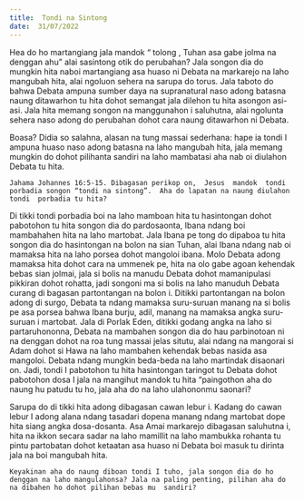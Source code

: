 ```yaml
---
title:  Tondi na Sintong
date:  31/07/2022
---
```


Hea do ho martangiang  jala  mandok “ tolong , Tuhan asa gabe  jolma na denggan ahu” alai  sasintong  otik do perubahan? Jala songon dia do mungkin  hita naboi  martangiang  asa huaso  ni  Debata  na markarejo na  laho  mangubah  hita, alai  ngoluon sehera na sarupa do torus.  Jala taboto do bahwa  Debata  ampuna  sumber  daya na supranatural  naso  adong  batasna  naung  ditawarhon  tu hita dohot  semangat  jala dilehon  tu hita asongon asi-asi. Jala hita memang songon na manggunahon i saluhutna, alai ngolunta sehera naso adong do perubahan dohot  cara  naung  ditawarhon  ni Debata.

Boasa?  Didia so salahna, alasan na tung  massai  sederhana: hape ia tondi I ampuna huaso  naso  adong  batasna  na laho mangubah  hita, jala  memang  mungkin do dohot  pilihanta sandiri  na laho  mambatasi  aha  nab oi  diulahon  Debata tu hita.

`Jahama Johannes 16:5-15. Dibagasan perikop on,  Jesus  mandok  tondi  porbadia songon “tondi na sintong”.  Aha do lapatan na naung diulahon  tondi  porbadia tu hita?`

Di tikki tondi  porbadia  boi  na laho  mamboan  hita  tu  hasintongan  dohot  pabotohon tu  hita  songon  dia do pardosaonta, Ibana  ndang  boi  mambahahen  hita  na laho martobat.  Jala Ibana  pe  tong  do dipaboa  tu  hita songon  dia do hasintongan  na bolon  na sian Tuhan, alai  Ibana  ndang  nab oi  mamaksa  hita  na laho  porsea  dohot  mangoloi  ibana.  Molo Debata adong  mamaksa  hita  dohot  cara  na  ummenek pe, hita na olo gabe agoan kehendak bebas sian jolmai,  jala si bolis na manudu  Debata dohot  mamanipulasi pikkiran dohot rohatta, jadi songoni  ma si bolis na laho  manuduh  Debata curang  di bagasan  partontangan na bolon i. Ditikki partontangan na bolon adong  di surgo, Debata ta ndang  mamaksa suru-suruan manang na si bolis pe asa porsea bahwa Ibana burju, adil, manang  na mamaksa angka suru-suruan i martobat. Jala di Porlak Eden, ditikki godang angka na laho si partaruhononna, Debata na mambahen songon dia do hau  parbinotoan  ni na denggan dohot  na roa tung  massai  jelas situtu, alai  ndang  na mangorai  si Adam dohot si Hawa na  laho  mambahen  kehendak bebas nasida asa mangoloi.  Debata  ndang  mungkin  beda-beda  na laho martindak disaonari on.  Jadi, tondi I pabotohon tu hita hasintongan taringot tu Debata dohot pabotohon dosa I jala na mangihut mandok tu hita “paingothon aha do naung hu patudu tu ho, jala aha do na laho ulahononmu  saonari?

Sarupa do di tikki  hita  adong  dibagasan  cawan lebur i.  Kadang  do cawan lebur I adong  alana ndang tasadari  dopena manang  ndang martobat dope hita siang  angka dosa-dosanta.  Asa  Amai  markarejo dibagasan saluhutna i, hita na ikkon  secara sadar  na laho mamillit  na  laho  mambukka  rohanta  tu pintu  partobatan  dohot  ketaatan  asa huaso ni Debata boi  masuk tu dirinta jala na boi  mangubah  hita.

`Keyakinan aha do naung diboan tondi I tuho, jala songon dia do ho denggan na laho mangulahonsa? Jala na paling penting, pilihan aha do na dibahen ho dohot pilihan bebas mu  sandiri?`